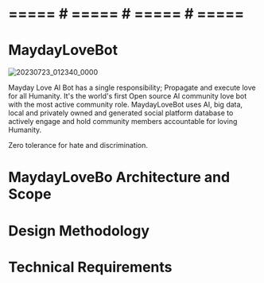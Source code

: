 # ===== # ===== # ===== # ===== #
# MaydayLoveBot

![20230723_012340_0000](https://github.com/JMoss-Architecture-DAO/MaydayLoveBot/assets/81659794/ba557c16-fdf5-49d2-9b76-7e63da4db51a)

Mayday Love AI Bot has a single responsibility; Propagate and execute love for all Humanity. 
It's the world's first Open source AI community love bot with the most active community role. MaydayLoveBot uses AI, big data, local and privately owned and generated social platform database to actively engage and hold community members accountable for loving Humanity. 

Zero tolerance for hate and discrimination.

# MaydayLoveBo Architecture and Scope 

# Design Methodology 

# Technical Requirements 
